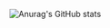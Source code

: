 ![Anurag's GitHub stats](https://github-readme-stats.vercel.app/api?username=clover1420&theme=aura&show_icons=true)
